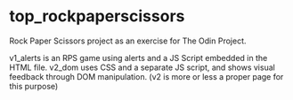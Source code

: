 # top_rockpaperscissors
Rock Paper Scissors project as an exercise for The Odin Project.

v1_alerts is an RPS game using alerts and a JS Script embedded in the HTML file.
v2_dom uses CSS and a separate JS script, and shows visual feedback through DOM manipulation.
(v2 is more or less a proper page for this purpose)
